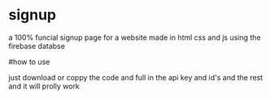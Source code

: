 # signup
a 100% funcial signup page for a website made in html css and js using the firebase databse


#how to use

just download or coppy the code and full in the api key and id's and the rest and it will prolly work
